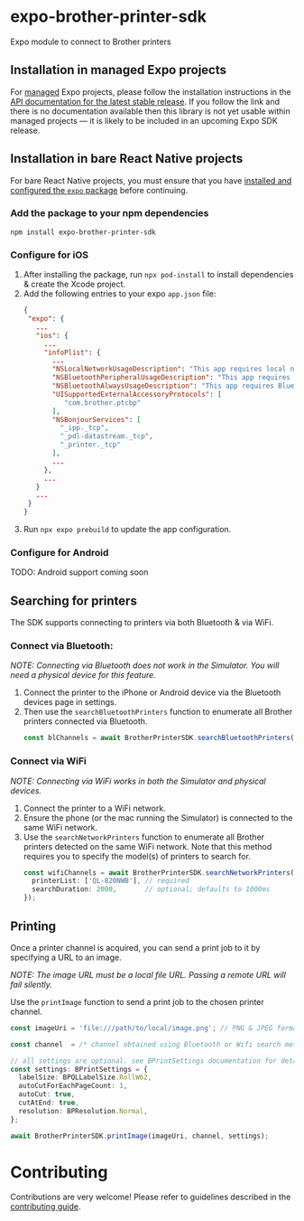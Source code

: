 # expo-brother-printer-sdk

Expo module to connect to Brother printers

<!-- # API documentation

- [Documentation for the main branch](https://github.com/expo/expo/blob/main/docs/pages/versions/unversioned/sdk/brother-printer-sdk.md)
- [Documentation for the latest stable release](https://docs.expo.dev/versions/latest/sdk/brother-printer-sdk/)
 -->

## Installation in managed Expo projects

For [managed](https://docs.expo.dev/archive/managed-vs-bare/) Expo projects, please follow the installation instructions in the [API documentation for the latest stable release](#api-documentation). If you follow the link and there is no documentation available then this library is not yet usable within managed projects &mdash; it is likely to be included in an upcoming Expo SDK release.

## Installation in bare React Native projects

For bare React Native projects, you must ensure that you have [installed and configured the `expo` package](https://docs.expo.dev/bare/installing-expo-modules/) before continuing.

### Add the package to your npm dependencies

```
npm install expo-brother-printer-sdk
```

### Configure for iOS

1. After installing the package, run `npx pod-install` to install dependencies & create the Xcode project.
2. Add the following entries to your expo `app.json` file:
   ```json
   {
    "expo": {
      ...
      "ios": {
        ...
        "infoPlist": {
          ...
          "NSLocalNetworkUsageDescription": "This app requires local network access to print to Brother printers using WiFi.",
          "NSBluetoothPeripheralUsageDescription": "This app requires Bluetooth access to print to Brother printers.",
          "NSBluetoothAlwaysUsageDescription": "This app requires Bluetooth access to print to Brother printers.",
          "UISupportedExternalAccessoryProtocols": [
             "com.brother.ptcbp"
          ],
          "NSBonjourServices": [
            "_ipp._tcp",
            "_pdl-datastream._tcp",
            "_printer._tcp"
          ],
          ...
        },
        ...
      }
      ...
    }
   }
   ```
3. Run `npx expo prebuild` to update the app configuration.


### Configure for Android

TODO: Android support coming soon


## Searching for printers

The SDK supports connecting to printers via both Bluetooth & via WiFi.

### Connect via Bluetooth:

_NOTE: Connecting via Bluetooth does not work in the Simulator. You will need a physical device for this feature._

1. Connect the printer to the iPhone or Android device via the Bluetooth devices page in settings.
2. Then use the `searchBluetoothPrinters` function to enumerate all Brother printers connected via Bluetooth.
   ```ts
   const blChannels = await BrotherPrinterSDK.searchBluetoothPrinters();
   ```

### Connect via WiFi

_NOTE: Connecting via WiFi works in both the Simulator and physical devices._

1. Connect the printer to a WiFi network.
2. Ensure the phone (or the mac running the Simulator) is connected to the same WiFi network.
3. Use the `searchNetworkPrinters` function to enumerate all Brother printers detected on the same WiFi network.
   Note that this method requires you to specify the model(s) of printers to search for.
   ```ts
   const wifiChannels = await BrotherPrinterSDK.searchNetworkPrinters({
     printerList: ['QL-820NWB'], // required
     searchDuration: 2000,       // optional; defaults to 1000ms
   });
   ```

## Printing

Once a printer channel is acquired, you can send a print job to it by specifying a URL to an image.

_NOTE: The image URL must be a local file URL. Passing a remote URL will fail silently._

Use the `printImage` function to send a print job to the chosen printer channel.

```ts
const imageUri = 'file:///path/to/local/image.png'; // PNG & JPEG formats are supported

const channel  = /* channel obtained using Bluetooth or Wifi search methods above. */

// all settings are optional. see BPrintSettings documentation for details
const settings: BPrintSettings = {
  labelSize: BPQLLabelSize.RollW62,
  autoCutForEachPageCount: 1,
  autoCut: true,
  cutAtEnd: true,
  resolution: BPResolution.Normal,
};

await BrotherPrinterSDK.printImage(imageUri, channel, settings);
```

# Contributing

Contributions are very welcome! Please refer to guidelines described in the [contributing guide]( https://github.com/expo/expo#contributing).

